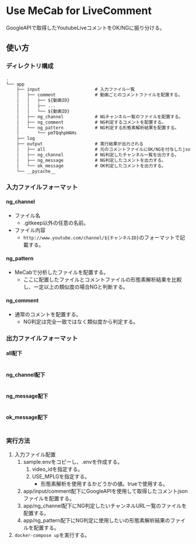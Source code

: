 # Use MeCab for LiveComment

GoogleAPIで取得したYoutubeLiveコメントをOK/NGに振り分ける。  

## 使い方

### ディレクトリ構成

``` txt
.
└── app
    ├── input                     # 入力ファイル一覧
    │   ├── comment               # 動画ごとのコメントファイルを配置する。
    │   │   ├── ${動画ID}
    │   │   ├── ...
    │   │   └── ${動画ID}
    │   ├── ng_channel            # NGチャンネル一覧のファイルを配置する。
    │   ├── ng_comment            # NG判定するコメントを配置する。
    │   └── ng_pattern            # NG判定する形態素解析結果を配置する。
    │       └── pmTQqhpHAHs
    ├── log
    ├── output                    # 実行結果が出力される
    │   ├── all                   # 元のコメントファイルにOK/NGを付与したjsonを出力
    │   ├── ng_channel            # NG判定したチャンネル一覧を出力する。
    │   ├── ng_message            # NG判定したコメントを出力する。
    │   └── ok_message            # OK判定したコメントを出力する。
    └── __pycache__
```

### 入力ファイルフォーマット

#### ng_channel

- ファイル名
    - .gitkeep以外の任意の名前。
- ファイル内容
    - ```http://www.youtube.com/channel/${チャンネルID}```のフォーマットで記載する。

#### ng_pattern

- MeCabで分析したファイルを配置する。
    - ここに配置したファイルとコメントファイルの形態素解析結果を比較し、一定以上の類似度の場合NGと判断する。

#### ng_comment

- 通常のコメントを配置する。
    - NG判定は完全一致ではなく類似度から判定する。

### 出力ファイルフォーマット

#### all配下

``` json

```

#### ng_channel配下

``` json

```

#### ng_message配下

``` json

```

#### ok_message配下

``` json

```

### 実行方法

1. 入力ファイル配置
    1. sample.envをコピーし、.envを作成する。
        1. video_idを指定する。
        2. USE_MPLGを指定する。
            - 形態素解析を使用するかどうかの値。trueで使用する。
    2. app/input/comment配下にGoogleAPIを使用して取得したコメントjsonファイルを配置する。
    3. app/ng_channel配下にNG判定したいチャンネルURL一覧のファイルを配置する。
    4. app/ng_pattern配下にNG判定に使用したいの形態素解析結果のファイルを配置する。
2. ```docker-compose up```を実行する。
